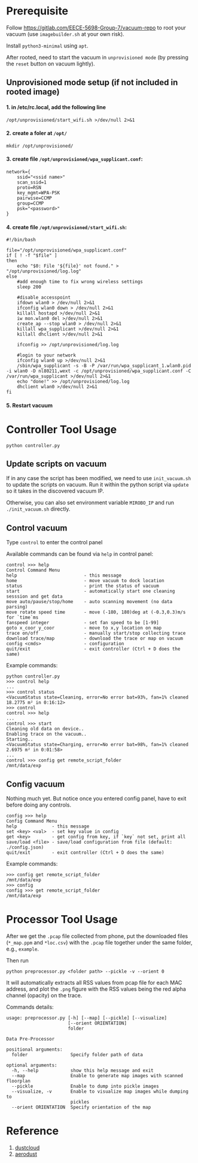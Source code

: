 # Prerequisite

Follow https://gitlab.com/EECE-5698-Group-7/vacuum-repo to root your vacuum (use `imagebuilder.sh` at your own risk).

Install `python3-minimal` using `apt`.

After rooted, need to start the vacuum in `unprovisioned mode` (by pressing the `reset` button on vacuum lightly).

## Unprovisioned mode setup (if not included in rooted image)
#### 1. in /etc/rc.local, add the following line
```
/opt/unprovisioned/start_wifi.sh >/dev/null 2>&1
```

#### 2. create a foler at `/opt/`
```
mkdir /opt/unprovisioned/
```

#### 3. create file `/opt/unprovisioned/wpa_supplicant.conf`:
```
network={
    ssid="<ssid name>"
    scan_ssid=1
    proto=RSN
    key_mgmt=WPA-PSK
    pairwise=CCMP
    group=CCMP
    psk="<password>"
}
```

#### 4. create file `/opt/unprovisioned/start_wifi.sh`:
```
#!/bin/bash

file="/opt/unprovisioned/wpa_supplicant.conf"
if [ ! -f "$file" ]
then
    echo "$0: File '${file}' not found." > "/opt/unprovisioned/log.log"
else
    #add enough time to fix wrong wireless settings
    sleep 200

    #disable accesspoint
    ifdown wlan0 > /dev/null 2>&1
    ifconfig wlan0 down > /dev/null 2>&1
    killall hostapd >/dev/null 2>&1
    iw mon.wlan0 del >/dev/null 2>&1
    create_ap --stop wlan0 > /dev/null 2>&1
    killall wpa_supplicant >/dev/null 2>&1
    killall dhclient >/dev/null 2>&1

    ifconfig >> /opt/unprovisioned/log.log

    #login to your network
    ifconfig wlan0 up >/dev/null 2>&1
    /sbin/wpa_supplicant -s -B -P /var/run/wpa_supplicant_1.wlan0.pid -i wlan0 -D nl80211,wext -c /opt/unprovisioned/wpa_supplicant.conf -C /var/run/wpa_supplicant >/dev/null 2>&1
    echo "done!" >> /opt/unprovisioned/log.log
    dhclient wlan0 >/dev/null 2>&1
fi
```

#### 5. Restart vacuum


# Controller Tool Usage

```
python controller.py
```

## Update scripts on vacuum

If in any case the script has been modified, we need to use `init_vacuum.sh` to update the scripts on vacuum. Run it within the python script via `update` so it takes in the discovered vacuum IP. 

Otherwise, you can also set environment variable `MIROBO_IP` and run `./init_vacuum.sh` directly.

## Control vacuum

Type `control` to enter the control panel

Available commands can be found via `help` in control panel:
```
control >>> help
Control Command Menu
help                         - this message
home                         - move vacuum to dock location
status                       - print the status of vacuum
start                        - automatically start one cleaning sesssion and get data
move auto/pause/stop/home    - auto scanning movement (no data parsing)
move rotate speed time       - move (-180, 180)deg at (-0.3,0.3)m/s for `time`ms
fanspeed integer             - set fan speed to be [1-99]
goto x_coor y_coor           - move to x,y location on map
trace on/off                 - manually start/stop collecting trace
download trace/map           - download the trace or map on vacuum
config <cmds>                - configuration
quit/exit                    - exit controller (Ctrl + D does the same)
```

Example commands:
```
python controller.py
>>> control help
...
>>> control status
<VacuumStatus state=Cleaning, error=No error bat=93%, fan=1% cleaned 18.2775 m² in 0:16:12>
>>> control
control >>> help
...
control >>> start
Cleaning old data on device..
Enabling trace on the vacuum..
Starting..
<VacuumStatus state=Charging, error=No error bat=98%, fan=1% cleaned 2.6975 m² in 0:01:58>
...
control >>> config get remote_script_folder
/mnt/data/exp
```

## Config vacuum

Nothing much yet. But notice once you entered config panel, have to exit before doing any controls.
```
config >>> help
Config Command Menu
help             - this message
set <key> <val>  - set key value in config
get <key>        - get config from key, if `key` not set, print all
save/load <file> - save/load configuration from file (default: ./config.json)
quit/exit        - exit controller (Ctrl + D does the same)
```

Example commands:
```
>>> config get remote_script_folder
/mnt/data/exp
>>> config
config >>> get remote_script_folder
/mnt/data/exp
```

# Processor Tool Usage

After we get the `.pcap` file collected from phone, put the downloaded files (`*_map.ppm` and `*loc.csv`) with the `.pcap` file together under the same folder, e.g., `example`.

Then run

```
python preprocessor.py <folder path> --pickle -v --orient 0
```

It will automatically extracts all RSS values from pcap file for each MAC address, and plot the `.png` figure with the RSS values being the red alpha channel (opacity) on the trace.


Commands details:

```
usage: preprocessor.py [-h] [--map] [--pickle] [--visualize]
                       [--orient ORIENTATION]
                       folder

Data Pre-Processor

positional arguments:
  folder                Specify folder path of data

optional arguments:
  -h, --help            show this help message and exit
  --map                 Enable to generate map images with scanned floorplan
  --pickle              Enable to dump into pickle images
  --visualize, -v       Enable to visualize map images while dumping to
                        pickles
  --orient ORIENTATION  Specify orientation of the map
```

# Reference

1. [dustcloud](https://github.com/dgiese/dustcloud)
2. [aerodust](https://github.com/dgiese/aerodust)
